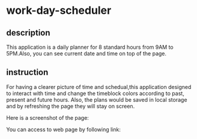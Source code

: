 # work-day-scheduler
## description
This application is a daily planner for 8 standard hours from 9AM to 5PM.Also, you can see current date and time on top of the page.
## instruction
For having a clearer picture of time and schedual,this application designed to interact with time and change the timeblock colors according to past, present and future hours.
Also, the plans would be saved in local storage and by refreshing the page they will stay on screen.

Here is a screenshot of the page:

You can access to web page by following link:
